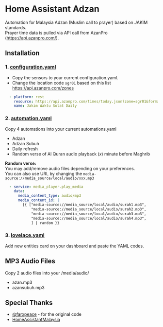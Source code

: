 # Home Assistant Adzan
Automation for Malaysia Adzan (Muslim call to prayer) based on JAKIM standards.\
Prayer time data is pulled via API call from AzanPro (https://api.azanpro.com/).

## Installation
### 1. [configuration.yaml](configuration.yaml)
- Copy the sensors to your current configuration.yaml.
- Change the location code `sgr01` based on this list https://api.azanpro.com/zones

```yaml
  - platform: rest
    resource: https://api.azanpro.com/times/today.json?zone=sgr01&format=24-hour
    name: Jakim Waktu Solat Daily
```

### 2. [automation.yaml](automations.yaml)
Copy 4 automations into your current automations.yaml
- Adzan
- Adzan Subuh
- Daily refresh
- Random verse of Al Quran audio playback (*x*) minute before Maghrib

**Random verse:**\
You may add/remove audio files depending on your preferences.\
You can also use URL by changing the `media-source://media_source/local/audio/xxx.mp3`
```yaml
  - service: media_player.play_media
    data:
      media_content_type: audio/mp3
      media_content_id: |
        {{ ["media-source://media_source/local/audio/surah1.mp3",
            "media-source://media_source/local/audio/surah2.mp3",
            "media-source://media_source/local/audio/surah3.mp3",
            "media-source://media_source/local/audio/surah4.mp3",
            ] | random }}
```

### 3. [lovelace.yaml](lovelace.yaml)
Add new entities card on your dashboard and paste the YAML codes.

## MP3 Audio Files
Copy 2 audio files into your /media/audio/
- azan.mp3
- azansubuh.mp3

## Special Thanks
- [@farxpeace](https://github.com/farxpeace) - for the original code
- [HomeAssistantMalaysia](https://www.facebook.com/groups/homeassistantmalaysia)
